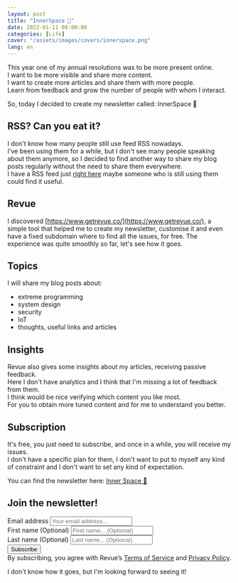 ```yaml
---
layout: post
title: "InnerSpace 🚀"
date: 2022-01-11 08:00:00
categories: [Life]
cover: "/assets/images/covers/innerspace.png"
lang: en
---
```


This year one of my annual resolutions was to be more present online.   
I want to be more visible and share more content.   
I want to create more articles and share them with more people.   
Learn from feedback and grow the number of people with whom I interact.

So, today I decided to create my newsletter called: InnerSpace 🚀

## RSS? Can you eat it?

I don't know how many people still use feed RSS nowadays.   
I've been using them for a while, but I don't see many people speaking about them anymore, so I decided to find another way to share my blog posts regularly without the need to share them everywhere.   
I have a RSS feed just [right here](https://domenicoluciani.com/feed.xml) maybe someone who is still using them could find it useful.


## Revue

I discovered [https://www.getrevue.co/](https://www.getrevue.co/), a simple tool that helped me to create my newsletter, customise it and even have a fixed subdomain where to find all the issues, for free.
The experience was quite smoothly so far, let's see how it goes.

## Topics

I will share my blog posts about:

* extreme programming
* system design
* security
* IoT
* thoughts, useful links and articles

## Insights

Revue also gives some insights about my articles, receiving passive feedback.   
Here I don't have analytics and I think that I'm missing a lot of feedback from them.   
I think would be nice verifying which content you like most.   
For you to obtain more tuned content and for me to understand you better.

## Subscription

It's free, you just need to subscribe, and once in a while, you will receive my issues.   
I don't have a specific plan for them, I don't want to put to myself any kind of constraint and I don't want to set any kind of expectation.

You can find the newsletter here: [Inner Space 🚀](https://innerspace.domenicoluciani.com)

## Join the newsletter!

<div id="revue-embed">
  <form action="http://innerspace.domenicoluciani.com/add_subscriber" method="post" id="revue-form" name="revue-form"  target="_blank">
  <div class="revue-form-group">
    <label for="member_email">Email address</label>
    <input class="revue-form-field" placeholder="Your email address..." type="email" name="member[email]" id="member_email">
  </div>
  <div class="revue-form-group">
    <label for="member_first_name">First name <span class="optional">(Optional)</span></label>
    <input class="revue-form-field" placeholder="First name... (Optional)" type="text" name="member[first_name]" id="member_first_name">
  </div>
  <div class="revue-form-group">
    <label for="member_last_name">Last name <span class="optional">(Optional)</span></label>
    <input class="revue-form-field" placeholder="Last name... (Optional)" type="text" name="member[last_name]" id="member_last_name">
  </div>
  <div class="revue-form-actions">
    <input type="submit" value="Subscribe" name="member[subscribe]" id="member_submit">
  </div>
  <div class="revue-form-footer">By subscribing, you agree with Revue’s <a target="_blank" href="https://www.getrevue.co/terms">Terms of Service</a> and <a target="_blank" href="https://www.getrevue.co/privacy">Privacy Policy</a>.</div>
  </form>
</div>


I don't know how it goes, but I'm looking forward to seeing it!

